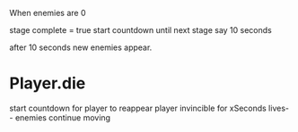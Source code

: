 



When enemies are 0

stage complete = true
start countdown until next stage say 10 seconds

after 10 seconds new enemies appear.



# Player.die
start countdown for player to reappear
player invincible for xSeconds
lives--
enemies continue moving




